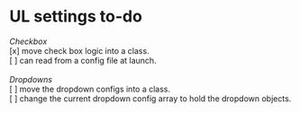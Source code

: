 # UL settings to-do
*Checkbox*<br>
[x] move check box logic into a class. <br>
[ ] can read from a config file at launch. <br>
<br>
*Dropdowns*<br>
[ ] move the dropdown configs into a class. <br>
[ ] change the current dropdown config array to hold the dropdown objects. <br>